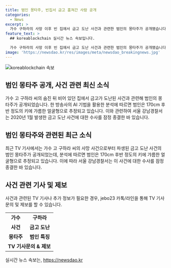 ```yaml
---
title: 범인 몽타주, 빈집서 금고 훔쳐간 사람 공개
categories:
  - News
excerpt: >
  가수 구하라의 사망 이후 빈 집에서 금고 도난 사건과 관련한 범인의 몽타주가 공개됐습니다. AI 기술을 활용한 몽타주에 따르면, 범인은 170cm 후반의 키와 갸름한 얼굴형으로 추정됩니다. 서울 강남경찰서는 2020년의 이 사건에 대해 잠정 종결한 상태이지만, 새로운 단서에 대한 조사가 이뤄지고 있습니다. (150자) #구하라 #금고 #몽타주
feature_text: >
  ## koreablockchain 실시간 뉴스 속보입니다.

  가수 구하라의 사망 이후 빈 집에서 금고 도난 사건과 관련한 범인의 몽타주가 공개됐습니다. AI 기술을 활용한 몽타주에 따르면, 범인은 170cm 후반의 키와 갸름한 얼굴형으로 추정됩니다. 서울 강남경찰서는 2020년의 이 사건에 대해 잠정 종결한 상태이지만, 새로운 단서에 대한 조사가 이뤄지고 있습니다. (150자) #구하라 #금고 #몽타주
image: 'https://newsdao.kr/res/images/meta/newsdao_breakingnews.jpg'
---
```


<p><img src="https://newsdao.kr/res/images/meta/newsdao_breakingnews.jpg" alt="koreablockchain 속보" /></p>

<h2 data-ke-size="size26">범인 몽타주 공개, 사건 관련 최신 소식</h2>

<p data-ke-size="size16">가수 고 구하라 씨의 숨진 뒤 비어 있던 집에서 금고가 도난된 사건과 관련해 범인의 몽타주가 공개되었습니다. 한 방송사의 AI 기법을 활용한 분석에 따르면 범인은 170cm 후반 정도의 키에 갸름한 얼굴형으로 추정되고 있습니다. 이와 관련하여 서울 강남경찰서는 2020년 1월 발생한 금고 도난 사건에 대한 수사를 잠정 종결한 바 있습니다.</p>

<h2 data-ke-size="size26">범인 몽타주와 관련된 최근 소식</h2>

<p data-ke-size="size16">최근 TV 기사에서는 가수 고 구하라 씨의 사망 사건으로부터 파생된 금고 도난 사건의 범인 몽타주가 공개되었는데, 분석에 따르면 범인은 170cm 후반 정도의 키에 갸름한 얼굴형으로 추정되고 있습니다. 이에 따라 서울 강남경찰서는 이 사건에 대한 수사를 잠정 종결한 바 있습니다. </p>

<h2 data-ke-size="size26">사건 관련 기사 및 제보</h2>

<p data-ke-size="size16">사건과 관련된 TV 기사나 추가 정보가 필요한 경우, jebo23 카톡/라인을 통해 TV 기사문의 및 제보를 할 수 있습니다.</p>

<table>
  <tr>
    <td style="text-align: center; height: 17px;"><b>가수</b></td>
    <td style="text-align: center; height: 17px;"><b>구하라</b></td>
  </tr>
  <tr>
    <td style="text-align: center; height: 17px;"><b>사건</b></td>
    <td style="text-align: center; height: 17px;"><b>금고 도난</b></td>
  </tr>
  <tr>
    <td style="text-align: center; height: 17px;"><b>몽타주</b></td>
    <td style="text-align: center; height: 17px;"><b>범인 특징</b></td>
  </tr>
  <tr>
    <td style="text-align: center; height: 17px;" colspan="2"><b>TV 기사문의 & 제보</b></td>
  </tr>
</table>
실시간 뉴스 속보는, <a href="https://newsdao.kr" rel="dofollow">https://newsdao.kr</a>



